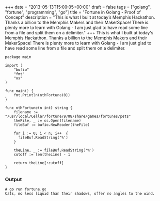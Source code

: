 +++
date = "2013-05-13T15:00:05+00:00"
draft = false
tags = ["golang", "fortune", "programming", "go"]
title = "Fortune in Golang - Proof of Concept"
description = "This is what I built at today’s Memphis Hackathon. Thanks a billion to the Memphis Makers and their MakerSpace! There is plenty more to learn with Golang - I am just glad to have read some line from a file and split them on a delimiter."
+++
This is what I built at today's Memphis Hackathon.  Thanks a billion to the Memphis Makers and their MakerSpace!  There is plenty more to learn with Golang - I am just glad to have read some line from a file and split them on a delimiter.

    package main

    import (
        "bufio"
        "fmt"
        "os"
    )

    func main() {
        fmt.Println(nthFortune(0))
    }

    func nthFortune(n int) string {
        filename := "/usr/local/Cellar/fortune/9708/share/games/fortunes/pets"
        theFile, _ := os.Open(filename)
        fileBuf := bufio.NewReader(theFile)

        for i := 0; i < n; i++  {
          fileBuf.ReadString('%')
        }

        theLine, _ := fileBuf.ReadString('%')
        cutoff := len(theLine) - 1

        return theLine[:cutoff]
    }

### Output

    # go run fortune.go
    Cats, no less liquid than their shadows, offer no angles to the wind.       

